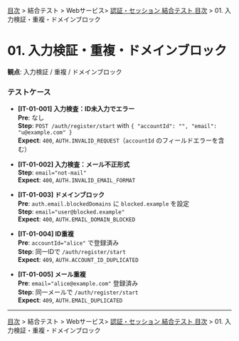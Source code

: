 [目次](../../../目次.md) > 結合テスト > Webサービス> [認証・セッション 結合テスト 目次](目次.md) > 01. 入力検証・重複・ドメインブロック
# 01. 入力検証・重複・ドメインブロック

**観点**: 入力検証 / 重複 / ドメインブロック

### テストケース
- **[IT-01-001] 入力検査：ID未入力でエラー**  
  **Pre**: なし  
  **Step**: `POST /auth/register/start` with `{ "accountId": "", "email": "u@example.com" }`  
  **Expect**: `400`, `AUTH.INVALID_REQUEST`（`accountId` のフィールドエラーを含む）

- **[IT-01-002] 入力検査：メール不正形式**  
  **Step**: `email="not-mail"`  
  **Expect**: `400`, `AUTH.INVALID_EMAIL_FORMAT`

- **[IT-01-003] ドメインブロック**  
  **Pre**: `auth.email.blockedDomains` に `blocked.example` を設定  
  **Step**: `email="user@blocked.example"`  
  **Expect**: `400`, `AUTH.EMAIL_DOMAIN_BLOCKED`

- **[IT-01-004] ID重複**  
  **Pre**: `accountId="alice"` で登録済み  
  **Step**: 同一IDで `/auth/register/start`  
  **Expect**: `409`, `AUTH.ACCOUNT_ID_DUPLICATED`

- **[IT-01-005] メール重複**  
  **Pre**: `email="alice@example.com"` 登録済み  
  **Step**: 同一メールで `/auth/register/start`  
  **Expect**: `409`, `AUTH.EMAIL_DUPLICATED`

---
[目次](../../../目次.md) > 結合テスト > Webサービス> [認証・セッション 結合テスト 目次](目次.md) > 01. 入力検証・重複・ドメインブロック